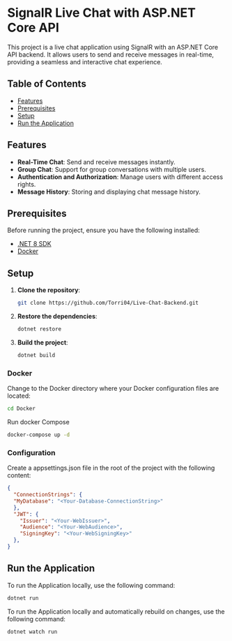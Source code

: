 # SignalR Live Chat with ASP.NET Core API

This project is a live chat application using SignalR with an ASP.NET Core API backend. It allows users to send and receive messages in real-time, providing a seamless and interactive chat experience.

## Table of Contents
- [Features](#features)
- [Prerequisites](#prerequisites)
- [Setup](#setup)
- [Run the Application](#run-the-application)

## Features

- **Real-Time Chat**: Send and receive messages instantly.
- **Group Chat**: Support for group conversations with multiple users.
- **Authentication and Authorization**: Manage users with different access rights.
- **Message History**: Storing and displaying chat message history.

## Prerequisites

Before running the project, ensure you have the following installed:

- [.NET 8 SDK](https://dotnet.microsoft.com/download/dotnet/8.0)
- [Docker](https://www.docker.com/products/docker-desktop)

## Setup

1. **Clone the repository**:
    ```bash
    git clone https://github.com/Torri04/Live-Chat-Backend.git
    ```

2. **Restore the dependencies**:
    ```bash
    dotnet restore
    ```

3. **Build the project**:
    ```bash
    dotnet build
    ```
   
### **Docker**

Change to the Docker directory where your Docker configuration files are located:

```bash
cd Docker
```

Run docker Compose

```bash
docker-compose up -d
```

### **Configuration**
   
Create a appsettings.json file in the root of the project with the following content:

```json
{
  "ConnectionStrings": {
  "MyDatabase": "<Your-Database-ConnectionString>"
  },
  "JWT": {
    "Issuer": "<Your-WebIssuer>",
    "Audience": "<Your-WebAudience>",
    "SigningKey": "<Your-WebSigningKey>"
  },
}
```

## Run the Application

To run the Application locally, use the following command:

```bash
dotnet run
```

To run the Application locally and automatically rebuild on changes, use the following command:
```bash
dotnet watch run
```




 

